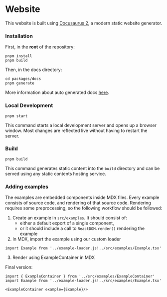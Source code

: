 # Website

This website is built using [Docusaurus 2](https://docusaurus.io/), a modern static website generator.

### Installation

First, in the **root** of the repository:

```
pnpm install
pnpm build
```

Then, in the docs directory:

```
cd packages/docs
pnpm generate
```

More information about auto generated docs [here](./generate/README.md).

### Local Development

```
pnpm start
```

This command starts a local development server and opens up a browser window. Most changes are reflected live without having to restart the server.

### Build

```
pnpm build
```

This command generates static content into the `build` directory and can be served using any static contents hosting service.

### Adding examples

The examples are embedded components inside MDX files.
Every example consists of source code, and rendering of that source code.
Rendering requires some preprocessing, so the following workflow should be followed:

1. Create an example in `src/examples`. It should consist of:
    - either a default export of a single component,
    - or it should include a call to `ReactDOM.render()` rendering the example
2. In MDX, import the example using our custom loader

```tsx
import Example from '../example-loader.js!../src/examples/Example.tsx'
```

3. Render using ExampleContainer in MDX

Final version:

```tsx
import { ExampleContainer } from '../src/examples/ExampleContainer'
import Example from '../example-loader.js!../src/examples/Example.tsx'

<ExampleContainer example={Example}/>
```
